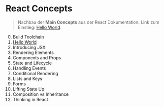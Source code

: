# React Concepts

> Nachbau der **Main Concepts** aus der React Dokumentation. Link zum Einstieg: [Hello World](https://reactjs.org/docs/hello-world.html).

0. [Build Toolchain](https://github.com/lean-react/react-concepts)
1. [Hello World](https://github.com/lean-react/react-concepts/tree/01-hello-world)
2. Introducing JSX
3. Rendering Elements
4. Components and Props
5. State and Lifecycle
6. Handling Events
7. Conditional Rendering
8. Lists and Keys
9. Forms
10. Lifting State Up
11. Composition vs Inheritance
12. Thinking in React
